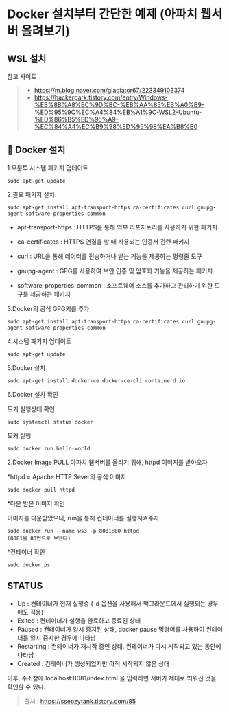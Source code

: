 # Docker 설치부터 간단한 예제 (아파치 웹서버 올려보기) 

## WSL 설치
참고 사이트
>- https://m.blog.naver.com/gladiator67/223349103374
>- https://hackerpark.tistory.com/entry/Windows-%EB%8B%A8%EC%9D%BC-%EB%AA%85%EB%A0%B9-%ED%95%9C%EC%A4%84%EB%A1%9C-WSL2-Ubuntu-%ED%86%B5%ED%95%A9-%EC%84%A4%EC%B9%98%ED%95%98%EA%B8%B0

## 🛞 Docker 설치 
1.우분투 시스템 패키지 업데이트 

```
sudo apt-get update
```
 

2.필요 패키지 설치 
```
sudo apt-get install apt-transport-https ca-certificates curl gnupg-agent software-properties-common
 ```

- apt-transport-https : HTTPS를 통해 외부 리포지토리를 사용하기 위한 패키지

- ca-certificates : HTTPS 연결을 할 때 사용되는 인증서 관련 패키지

- curl : URL을 통해 데이터를 전송하거나 받는 기능을 제공하는 명령줄 도구 

- gnupg-agent : GPG를 사용하여 보안 인증 및 암호화 기능을 제공하는 패키지 

- software-properties-common : 소프트웨어 소스를 추가하고 관리하기 위한 도구를 제공하는 패키지 

 

3.Docker의 공식 GPG키를 추가 

```
sudo apt-get install apt-transport-https ca-certificates curl gnupg-agent software-properties-common
```

4.시스템 패키지 업데이트

```
sudo apt-get update
```

5.Docker 설치 

```
sudo apt-get install docker-ce docker-ce-cli containerd.io
```

6.Docker 설치 확인 

도커 실행상태 확인
```
sudo systemctl status docker
```
도커 실행 
```
sudo docker run hello-world
```
 

2.Docker Image PULL 
아파치 웹서버를 올리기 위해, httpd 이미지를 받아오자

*httpd = Apache HTTP Sever의 공식 이미지 

```
sudo docker pull httpd
```
 
*다운 받은 이미지 확인

 이미지를 다운받았으니, run을 통해 컨테이너를 실행시켜주자

```
sudo docker run --name ws3 -p 8081:80 httpd
(8081을 80번으로 보낸다)
```
 

*컨테이너 확인
```
sudo docker ps
```
 
## STATUS 

- Up : 컨테이너가 현재 실행중 (-d 옵션을 사용해서 백그라운드에서 실행되는 경우에도 적용) 
- Exited : 컨테이너가 실행을 완료하고 종료된 상태 
- Paused : 컨테이너가 일시 중지된 상태, docker pause 명령어를 사용하여 컨테이너를 일시 중지한 경우에 나타남
- Restarting : 컨테이너가 재시작 중인 상태. 컨테이너가 다시 시작되고 있는 동안에 나타남
- Created : 컨테이너가 생성되었지만 아직 시작되지 않은 상태
 

이후, 주소창에 localhost:8081/index.html 을 입력하면 서버가 제대로 띄워진 것을 확인할 수 있다. 

>출처 : https://sseozytank.tistory.com/85